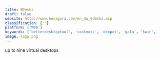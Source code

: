 ```yaml
---
title: 9Desks
draft: false 
website: http://www.hexagora.com/en_dw_9desks.asp
classification: ['']
platform: ['Web']
keywords: ['betterdesktoptool', 'contexts', 'dexpot', 'gala', 'kwin', 'mission_control', 'raskin', 'skippy-xd', 'sysinternals_desktops', 'virtuawin', 'virtual_dimension', 'virtuoz', 'windowspager', 'winflip', 'witch', 'mdesktop', 'nview', 'zvirtualdesktop']
image: logo.png
---
```

up to nine virtual desktops